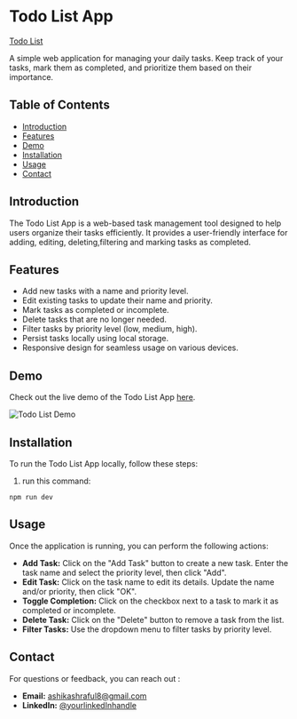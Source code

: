 # Todo List App

[Todo List](https://app-todo-listt.netlify.app/)

A simple web application for managing your daily tasks. Keep track of your tasks, mark them as completed, and prioritize them based on their importance.

## Table of Contents

- [Introduction](#introduction)
- [Features](#features)
- [Demo](#demo)
- [Installation](#installation)
- [Usage](#usage)
- [Contact](#contact)

## Introduction

The Todo List App is a web-based task management tool designed to help users organize their tasks efficiently. It provides a user-friendly interface for adding, editing, deleting,filtering and marking tasks as completed.

## Features

- Add new tasks with a name and priority level.
- Edit existing tasks to update their name and priority.
- Mark tasks as completed or incomplete.
- Delete tasks that are no longer needed.
- Filter tasks by priority level (low, medium, high).
- Persist tasks locally using local storage.
- Responsive design for seamless usage on various devices.

## Demo

Check out the live demo of the Todo List App [here](https://app-todo-listt.netlify.app/).

![Todo List Demo](todo-list-demo.gif)

## Installation

To run the Todo List App locally, follow these steps:

1. run this command:

```
npm run dev

```

## Usage

Once the application is running, you can perform the following actions:

- **Add Task:** Click on the "Add Task" button to create a new task. Enter the task name and select the priority level, then click "Add".
- **Edit Task:** Click on the task name to edit its details. Update the name and/or priority, then click "OK".
- **Toggle Completion:** Click on the checkbox next to a task to mark it as completed or incomplete.
- **Delete Task:** Click on the "Delete" button to remove a task from the list.
- **Filter Tasks:** Use the dropdown menu to filter tasks by priority level.

## Contact

For questions or feedback, you can reach out :

- **Email:** ashikashraful8@gmail.com
- **LinkedIn:** [@yourlinkedInhandle](http://www.linkedin.com/in/ashraful-islam-khan)
